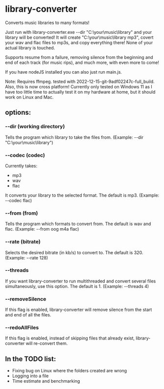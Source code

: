 # library-converter
Converts music libraries to many formats!


Just run with library-converter.exe --dir "C:\your\music\library" and your library will be converted!
It will create "C:\your\music\library mp3", covert your wav and flac files to mp3s, and copy everything there! None of your actual library is touched.

Supports resume from a failure, removing silence from the beginning and end of each track (for music rips), and much more, with even more to come!

If you have nodeJS installed you can also just run main.js.

Note: Requires ffmpeg. tested with 2022-12-15-git-9adf02247c-full_build.
Also, this is now cross platform! Currently only tested on Windows 11 as I have too little time to actually test it on my hardware at home, but it should work on Linux and Mac.

## options:

### --dir (working directory)
Tells the program which library to take the files from. (Example: --dir "C:\your\music\library")

### --codec (codec)
Currently takes:
- mp3
- wav
- flac

It converts your library to the selected format. The default is mp3. (Example: --codec flac)

### --from (from)
Tells the program which formats to convert from. The default is wav and flac. (Example: --from oog m4a flac)

### --rate (bitrate)
Selects the desired bitrate (in kb/s) to convert to. The default is 320. (Example: --rate 128)

### --threads
If you want library-converter to run multithreaded and convert several files simultaneously, use this option. The default is 1. (Example: --threads 4)

### --removeSilence
If this flag is enabled, library-converter will remove silence from the start and end of all the files.

### --redoAllFiles
If this flag is enabled, instead of skipping files that already exist, library-converter will re-convert them.


## In the TODO list:

- Fixing bug on Linux where the folders created are wrong
- Logging into a file
- Time estimate and benchmarking
